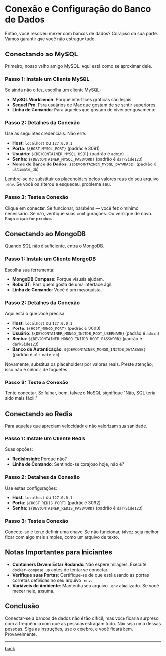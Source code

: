 # Conexão e Configuração do Banco de Dados

Então, você resolveu mexer com bancos de dados? Corajoso da sua parte. Vamos garantir que você não estrague tudo.

## Conectando ao MySQL

Primeiro, nosso velho amigo MySQL. Aqui está como se aproximar dele.

### Passo 1: Instale um Cliente MySQL

Se ainda não o fez, escolha um cliente MySQL:

- **MySQL Workbench**: Porque interfaces gráficas são legais.
- **Sequel Pro**: Para usuários de Mac que gostam de se sentir superiores.
- **Linha de Comando**: Para aqueles que gostam de viver perigosamente.

### Passo 2: Detalhes da Conexão

Use as seguintes credenciais. Não erre.

- **Host**: `localhost` ou `127.0.0.1`
- **Porta**: `${HOST_MYSQL_PORT}` (padrão é 3091)
- **Usuário**: `${DEVCONTAINER_MYSQL_USER}` (padrão é `admin`)
- **Senha**: `${DEVCONTAINER_MYSQL_PASSWORD}` (padrão é `darkSide123`)
- **Nome do Banco de Dados**: `${DEVCONTAINER_MYSQL_DATABASE}` (padrão é `ultimate_db`)

Lembre-se de substituir os placeholders pelos valores reais do seu arquivo `.env`. Se você os alterou e esqueceu, problema seu.

### Passo 3: Teste a Conexão

Clique em conectar. Se funcionar, parabéns — você fez o mínimo necessário. Se não, verifique suas configurações. Ou verifique de novo. Faça o que for preciso.

## Conectando ao MongoDB

Quando SQL não é suficiente, entra o MongoDB.

### Passo 1: Instale um Cliente MongoDB

Escolha sua ferramenta:

- **MongoDB Compass**: Porque visuais ajudam.
- **Robo 3T**: Para quem gosta de uma interface ágil.
- **Linha de Comando**: Você é um masoquista.

### Passo 2: Detalhes da Conexão

Aqui está o que você precisa:

- **Host**: `localhost` ou `127.0.0.1`
- **Porta**: `${HOST_MONGO_PORT}` (padrão é 3093)
- **Usuário**: `${DEVCONTAINER_MONGO_INITDB_ROOT_USERNAME}` (padrão é `admin`)
- **Senha**: `${DEVCONTAINER_MONGO_INITDB_ROOT_PASSWORD}` (padrão é `darkSide123`)
- **Banco de Autenticação**: `${DEVCONTAINER_MONGO_INITDB_DATABASE}` (padrão é `ultimate_db`)

Novamente, substitua os placeholders por valores reais. Preste atenção; isso não é ciência de foguetes.

### Passo 3: Teste a Conexão

Tente conectar. Se falhar, bem, talvez o NoSQL signifique "Não, SQL teria sido mais fácil."

## Conectando ao Redis

Para aqueles que apreciam velocidade e não valorizam sua sanidade.

### Passo 1: Instale um Cliente Redis

Suas opções:

- **RedisInsight**: Porque não?
- **Linha de Comando**: Sentindo-se corajoso hoje, não é?

### Passo 2: Detalhes da Conexão

Use estas configurações:

- **Host**: `localhost` ou `127.0.0.1`
- **Porta**: `${HOST_REDIS_PORT}` (padrão é 3092)
- **Senha**: `${DEVCONTAINER_REDIS_PASSWORD}` (padrão é `darkSide123`)

### Passo 3: Teste a Conexão

Conecte-se e tente definir uma chave. Se não funcionar, talvez seja melhor ficar com algo mais simples, como um arquivo de texto.

## Notas Importantes para Iniciantes

- **Containers Devem Estar Rodando**: Não espere milagres. Execute `docker-compose up` antes de tentar se conectar.
- **Verifique suas Portas**: Certifique-se de que está usando as portas corretas definidas no seu arquivo `.env`.
- **Variáveis de Ambiente**: Mantenha seu arquivo `.env` atualizado. Se você mexer nele, assuma.

## Conclusão

Conectar-se a bancos de dados não é tão difícil, mas você ficaria surpreso com a frequência com que as pessoas estragam tudo. Não seja uma dessas pessoas. Siga as instruções, use o cérebro, e você ficará bem. Provavelmente.

---

[back](table-of-contents.md)
